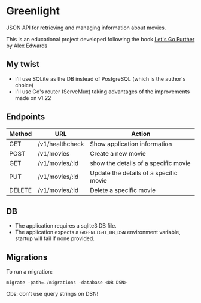 # Greenlight
JSON API for retrieving and managing information about movies.

This is an educational project developed following the book [Let's Go Further](https://lets-go-further.alexedwards.net/) by Alex Edwards

## My twist
- I'll use SQLite as the DB instead of PostgreSQL (which is the author's choice)
- I'll use Go's router (ServeMux) taking advantages of the improvements made on v1.22

## Endpoints
| Method | URL             | Action                                 |
| ------ | --------------- | -------------------------------------- |
| GET    | /v1/healthcheck | Show application information           |
| POST   | /v1/movies      | Create a new movie                     |
| GET    | /v1/movies/:id  | show the details of a specific movie   |
| PUT    | /v1/movies/:id  | Update the details of a specific movie |
| DELETE | /v1/movies/:id  | Delete a specific movie                |

## DB 
- The application requires a sqlite3 DB file.
- The application expects a `GREENLIGHT_DB_DSN` environment variable, startup will fail if none provided.

## Migrations
To run a migration:
```shell
migrate -path=./migrations -database <DB DSN> 
```
Obs: don't use query strings on DSN!
